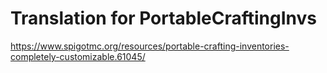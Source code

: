 # Translation for PortableCraftingInvs
https://www.spigotmc.org/resources/portable-crafting-inventories-completely-customizable.61045/